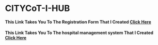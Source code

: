 # CITYCoT-I-HUB

<h4>This Link Takes You To The Registration Form That I Created <a href="https://github.com/itsSumiya8/CITYCIT-I-HUB/tree/a1185715f39001dc5b8e3489dac854dfc02236fe/registration%20form">Click Here</a> </h4>

<h4>This Link Takes You To The hospital management system That I Created <a href="https://github.com/itsSumiya8/CITYCIT-I-HUB/tree/32628dfd06e4dfe6f3619878c88484f6ef2ebd8b/hospital%20M%20system">Click Here</a> </h4>



